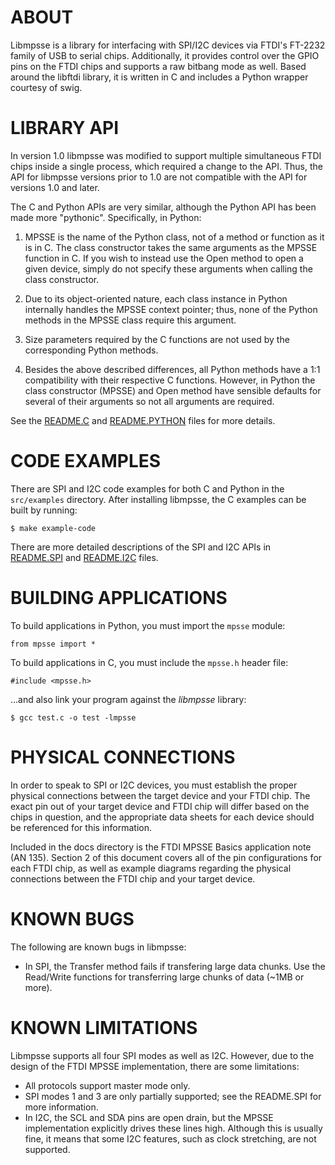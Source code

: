 # ABOUT

Libmpsse is a library for interfacing with SPI/I2C devices via FTDI's FT-2232 family of USB to serial
chips. Additionally, it provides control over the GPIO pins on the FTDI chips and supports a raw
bitbang mode as well. Based around the libftdi library, it is written in C and includes a Python wrapper 
courtesy of swig.

# LIBRARY API

In version 1.0 libmpsse was modified to support multiple simultaneous FTDI chips inside a single process,
which required a change to the API. Thus, the API for libmpsse versions prior to 1.0 are not compatible with 
the API for versions 1.0 and later.

The C and Python APIs are very similar, although the Python API has been made more "pythonic". Specifically,
in Python:

1. MPSSE is the name of the Python class, not of a method or function as it is in C. The class 
   constructor takes the same arguments as the MPSSE function in C. If you wish to instead use 
   the Open method to open a given device, simply do not specify these arguments when calling 
   the class constructor.

2. Due to its object-oriented nature, each class instance in Python internally handles the MPSSE
   context pointer; thus, none of the Python methods in the MPSSE class require this argument.

3. Size parameters required by the C functions are not used by the corresponding Python methods.

4. Besides the above described differences, all Python methods have a 1:1 compatibility with their
   respective C functions. However, in Python the class constructor (MPSSE) and Open method have 
   sensible defaults for several of their arguments so not all arguments are required. 

See the [README.C](docs/README.C) and [README.PYTHON](docs/README.PYTHON) files for more details.

# CODE EXAMPLES

There are SPI and I2C code examples for both C and Python in the `src/examples` directory. After installing
libmpsse, the C examples can be built by running:

    $ make example-code

There are more detailed descriptions of the SPI and I2C APIs in [README.SPI](docs/README.SPI) and [README.I2C](docs/README.I2C) files.

# BUILDING APPLICATIONS
	
To build applications in Python, you must import the `mpsse` module:

    from mpsse import *

To build applications in C, you must include the `mpsse.h` header file:

    #include <mpsse.h>

...and also link your program against the *libmpsse* library:

    $ gcc test.c -o test -lmpsse

# PHYSICAL CONNECTIONS

In order to speak to SPI or I2C devices, you must establish the proper physical connections between the target
device and your FTDI chip. The exact pin out of your target device and FTDI chip will differ based on the chips
in question, and the appropriate data sheets for each device should be referenced for this information.

Included in the docs directory is the FTDI MPSSE Basics application note (AN 135). Section 2 of this document
covers all of the pin configurations for each FTDI chip, as well as example diagrams regarding the physical
connections between the FTDI chip and your target device.

# KNOWN BUGS

The following are known bugs in libmpsse:

-   In SPI, the Transfer method fails if transfering large data chunks. Use the Read/Write functions 
    for transferring large chunks of data (~1MB or more).

# KNOWN LIMITATIONS

Libmpsse supports all four SPI modes as well as I2C. However, due to the design of the FTDI MPSSE implementation,
there are some limitations:

- All protocols support master mode only.
- SPI modes 1 and 3 are only partially supported; see the README.SPI for more information.
- In I2C, the SCL and SDA pins are open drain, but the MPSSE implementation explicitly drives these lines high.
  Although this is usually fine, it means that some I2C features, such as clock stretching, are not supported.

